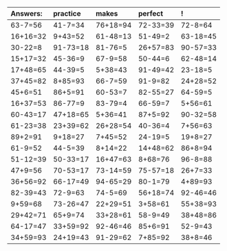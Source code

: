 | Answers: | practice | makes | perfect | ! |
| :--- | :--- | :--- | :--- | :--- |
| 63-7=56 | 41-7=34 | 76+18=94 | 72-33=39 | 72-8=64 | 
| 16+16=32 | 9+43=52 | 61-48=13 | 51-49=2 | 63-18=45 | 
| 30-22=8 | 91-73=18 | 81-76=5 | 26+57=83 | 90-57=33 | 
| 15+17=32 | 45-36=9 | 67-9=58 | 50-44=6 | 62-48=14 | 
| 17+48=65 | 44-39=5 | 5+38=43 | 91-49=42 | 23-18=5 | 
| 37+45=82 | 8+85=93 | 66-7=59 | 91-9=82 | 24+28=52 | 
| 45+6=51 | 86+5=91 | 60-53=7 | 82-55=27 | 64-59=5 | 
| 16+37=53 | 86-77=9 | 83-79=4 | 66-59=7 | 5+56=61 | 
| 60-43=17 | 47+18=65 | 5+36=41 | 87+5=92 | 90-32=58 | 
| 61-23=38 | 23+39=62 | 26+28=54 | 40-36=4 | 7+56=63 | 
| 89+2=91 | 9+18=27 | 7+45=52 | 24-19=5 | 19+8=27 | 
| 61-9=52 | 44-5=39 | 8+14=22 | 14+48=62 | 86+8=94 | 
| 51-12=39 | 50-33=17 | 16+47=63 | 8+68=76 | 96-8=88 | 
| 47+9=56 | 70-53=17 | 73-14=59 | 75-57=18 | 26+7=33 | 
| 36+56=92 | 66-17=49 | 94-65=29 | 80-1=79 | 4+89=93 | 
| 82-39=43 | 72-9=63 | 74-5=69 | 56+18=74 | 92-46=46 | 
| 9+59=68 | 73-26=47 | 22+29=51 | 3+58=61 | 55+38=93 | 
| 29+42=71 | 65+9=74 | 33+28=61 | 58-9=49 | 38+48=86 | 
| 64-17=47 | 33+59=92 | 92-46=46 | 85+6=91 | 52-9=43 | 
| 34+59=93 | 24+19=43 | 91-29=62 | 7+85=92 | 38+8=46 | 
